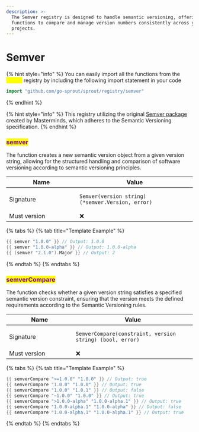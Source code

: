 ```yaml
---
description: >-
  The Semver registry is designed to handle semantic versioning, offering
  functions to compare and manage version numbers consistently across your
  projects.
---
```


# Semver

{% hint style="info" %}
You can easily import all the functions from the <mark style="color:yellow;">`semver`</mark> registry by including the following import statement in your code

```go
import "github.com/go-sprout/sprout/registry/semver"
```
{% endhint %}

{% hint style="info" %}
This registry utilizing the original [Semver package](https://github.com/Masterminds/semver) created by Masterminds, which adheres to the Semantic Versioning specification.
{% endhint %}

### <mark style="color:purple;">semver</mark>

The function creates a new semantic version object from a given version string, allowing for the structured handling and comparison of software versioning according to semantic versioning principles.

<table data-header-hidden><thead><tr><th width="174">Name</th><th>Value</th></tr></thead><tbody><tr><td>Signature</td><td><pre class="language-go"><code class="lang-go">Semver(version string) (*semver.Version, error)
</code></pre></td></tr><tr><td>Must version</td><td><span data-gb-custom-inline data-tag="emoji" data-code="274c">❌</span></td></tr></tbody></table>

{% tabs %}
{% tab title="Template Example" %}
```go
{{ semver "1.0.0" }} // Output: 1.0.0
{{ semver "1.0.0-alpha" }} // Output: 1.0.0-alpha
{{ (semver "2.1.0").Major }} // Output: 2
```
{% endtab %}
{% endtabs %}

### <mark style="color:purple;">semverCompare</mark>

The function checks whether a given version string satisfies a specified semantic version constraint, ensuring that the version meets the defined requirements according to the Semantic Versioning rules.

<table data-header-hidden><thead><tr><th width="164">Name</th><th>Value</th></tr></thead><tbody><tr><td>Signature</td><td><pre class="language-go"><code class="lang-go">SemverCompare(constraint, version string) (bool, error)
</code></pre></td></tr><tr><td>Must version</td><td><span data-gb-custom-inline data-tag="emoji" data-code="274c">❌</span></td></tr></tbody></table>

{% tabs %}
{% tab title="Template Example" %}
```go
{{ semverCompare ">=1.0.0" "1.0.0" }} // Output: true
{{ semverCompare "1.0.0" "1.0.0" }} // Output: true
{{ semverCompare "1.0.0" "1.0.1" }} // Output: false
{{ semverCompare "~1.0.0" "1.0.0" }} // Output: true
{{ semverCompare ">1.0.0-alpha" "1.0.0-alpha.1" }} // Output: true
{{ semverCompare "1.0.0-alpha.1" "1.0.0-alpha" }} // Output: false
{{ semverCompare "1.0.0-alpha.1" "1.0.0-alpha.1" }} // Output: true
```
{% endtab %}
{% endtabs %}
